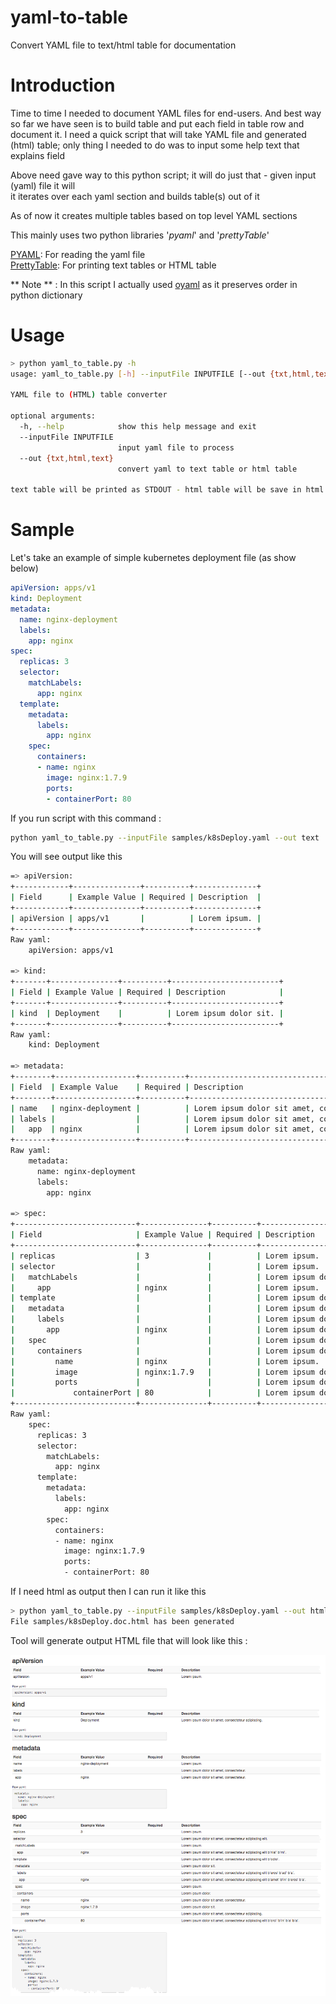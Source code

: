 # yaml-to-table
Convert YAML file to text/html table for documentation 

# Introduction 
  Time to time I needed to document YAML files for end-users. And best way so far we have seen is to build
  table and put each field in table row and document it. 
  I need a quick script that will take YAML file and generated (html) table;
   only thing I needed to do was to input some help text that explains field
   
   Above need gave way to this python script; it will do just that - given input (yaml) file it will   
   it iterates over each yaml section and builds table(s) out of it 
   
   As of now it creates multiple tables based on top level YAML sections  
   
   This mainly uses two python libraries '*pyaml*' and '*prettyTable*' 
   
   [PYAML](https://pyyaml.org/wiki/PyYAML): For reading the yaml file    
   [PrettyTable](https://pypi.org/project/PrettyTable/): For printing text tables or HTML table    
   
   ** Note ** : In this script I actually used 
   [oyaml](https://github.com/wimglenn/oyaml) as it preserves order in python dictionary
     

# Usage 

```bash
> python yaml_to_table.py -h
usage: yaml_to_table.py [-h] --inputFile INPUTFILE [--out {txt,html,text}]

YAML file to (HTML) table converter

optional arguments:
  -h, --help            show this help message and exit
  --inputFile INPUTFILE
                        input yaml file to process
  --out {txt,html,text}
                        convert yaml to text table or html table

text table will be printed as STDOUT - html table will be save in html file
```

# Sample 

Let's take an example of simple kubernetes deployment file (as show below)

```yaml
apiVersion: apps/v1
kind: Deployment
metadata:
  name: nginx-deployment
  labels:
    app: nginx
spec:
  replicas: 3
  selector:
    matchLabels:
      app: nginx
  template:
    metadata:
      labels:
        app: nginx
    spec:
      containers:
      - name: nginx
        image: nginx:1.7.9
        ports:
        - containerPort: 80
```
If you run script with this command :

```bash
python yaml_to_table.py --inputFile samples/k8sDeploy.yaml --out text
```

You will see output like this 

```bash
=> apiVersion:
+------------+---------------+----------+--------------+
| Field      | Example Value | Required | Description  |
+------------+---------------+----------+--------------+
| apiVersion | apps/v1       |          | Lorem ipsum. |
+------------+---------------+----------+--------------+
Raw yaml:
	apiVersion: apps/v1

=> kind:
+-------+---------------+----------+------------------------+
| Field | Example Value | Required | Description            |
+-------+---------------+----------+------------------------+
| kind  | Deployment    |          | Lorem ipsum dolor sit. |
+-------+---------------+----------+------------------------+
Raw yaml:
	kind: Deployment

=> metadata:
+--------+------------------+----------+--------------------------------------------------------------------------------------+
| Field  | Example Value    | Required | Description                                                                          |
+--------+------------------+----------+--------------------------------------------------------------------------------------+
| name   | nginx-deployment |          | Lorem ipsum dolor sit amet, consecteteur adipiscing elit b'nunc' b'id' b'eu'.        |
| labels |                  |          | Lorem ipsum dolor sit amet, consecteteur adipiscing elit b'duis' b'eu' b'id' b'sit'. |
|   app  | nginx            |          | Lorem ipsum dolor sit amet, consecteteur adipiscing.                                 |
+--------+------------------+----------+--------------------------------------------------------------------------------------+
Raw yaml:
	metadata:
	  name: nginx-deployment
	  labels:
	    app: nginx

=> spec:
+---------------------------+---------------+----------+---------------------------------------------------------------------------------------------------+
| Field                     | Example Value | Required | Description                                                                                       |
+---------------------------+---------------+----------+---------------------------------------------------------------------------------------------------+
| replicas                  | 3             |          | Lorem ipsum.                                                                                      |
| selector                  |               |          | Lorem ipsum.                                                                                      |
|   matchLabels             |               |          | Lorem ipsum dolor sit amet, consecteteur adipiscing elit b'arcu' b'id' b'ad' b'neque' b'a' b'eu'. |
|     app                   | nginx         |          | Lorem ipsum.                                                                                      |
| template                  |               |          | Lorem ipsum dolor sit amet, consecteteur.                                                         |
|   metadata                |               |          | Lorem ipsum dolor sit amet.                                                                       |
|     labels                |               |          | Lorem ipsum dolor sit amet, consecteteur adipiscing.                                              |
|       app                 | nginx         |          | Lorem ipsum dolor sit amet, consecteteur adipiscing elit b'diam' b'et'.                           |
|   spec                    |               |          | Lorem ipsum dolor sit.                                                                            |
|     containers            |               |          | Lorem ipsum dolor sit amet, consecteteur adipiscing elit b'quis'.                                 |
|         name              | nginx         |          | Lorem ipsum.                                                                                      |
|         image             | nginx:1.7.9   |          | Lorem ipsum dolor sit.                                                                            |
|         ports             |               |          | Lorem ipsum dolor sit amet, consecteteur.                                                         |
|             containerPort | 80            |          | Lorem ipsum dolor sit amet, consecteteur adipiscing elit.                                         |
+---------------------------+---------------+----------+---------------------------------------------------------------------------------------------------+
Raw yaml:
	spec:
	  replicas: 3
	  selector:
	    matchLabels:
	      app: nginx
	  template:
	    metadata:
	      labels:
	        app: nginx
	    spec:
	      containers:
	      - name: nginx
	        image: nginx:1.7.9
	        ports:
	        - containerPort: 80

```

If I need html as output then I can run it like this 

```bash
> python yaml_to_table.py --inputFile samples/k8sDeploy.yaml --out html
File samples/k8sDeploy.doc.html has been generated
```

Tool will generate output HTML file that will look like this :

![yaml to html](doc/k8s-html-out.png)


